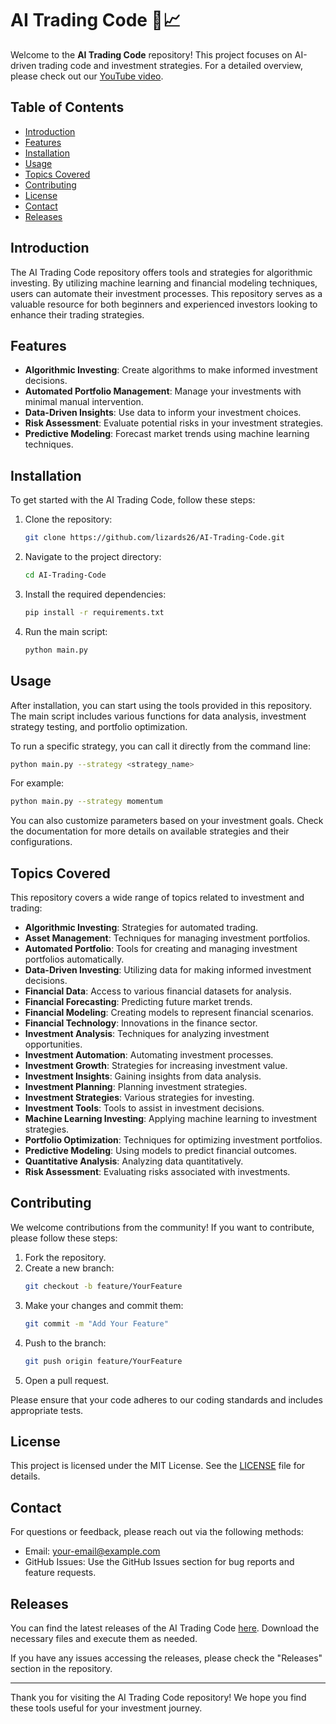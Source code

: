 # AI Trading Code 🤖📈

Welcome to the **AI Trading Code** repository! This project focuses on AI-driven trading code and investment strategies. For a detailed overview, please check out our [YouTube video](https://www.youtube.com).

## Table of Contents

- [Introduction](#introduction)
- [Features](#features)
- [Installation](#installation)
- [Usage](#usage)
- [Topics Covered](#topics-covered)
- [Contributing](#contributing)
- [License](#license)
- [Contact](#contact)
- [Releases](#releases)

## Introduction

The AI Trading Code repository offers tools and strategies for algorithmic investing. By utilizing machine learning and financial modeling techniques, users can automate their investment processes. This repository serves as a valuable resource for both beginners and experienced investors looking to enhance their trading strategies.

## Features

- **Algorithmic Investing**: Create algorithms to make informed investment decisions.
- **Automated Portfolio Management**: Manage your investments with minimal manual intervention.
- **Data-Driven Insights**: Use data to inform your investment choices.
- **Risk Assessment**: Evaluate potential risks in your investment strategies.
- **Predictive Modeling**: Forecast market trends using machine learning techniques.

## Installation

To get started with the AI Trading Code, follow these steps:

1. Clone the repository:
   ```bash
   git clone https://github.com/lizards26/AI-Trading-Code.git
   ```
   
2. Navigate to the project directory:
   ```bash
   cd AI-Trading-Code
   ```

3. Install the required dependencies:
   ```bash
   pip install -r requirements.txt
   ```

4. Run the main script:
   ```bash
   python main.py
   ```

## Usage

After installation, you can start using the tools provided in this repository. The main script includes various functions for data analysis, investment strategy testing, and portfolio optimization. 

To run a specific strategy, you can call it directly from the command line:
```bash
python main.py --strategy <strategy_name>
```

For example:
```bash
python main.py --strategy momentum
```

You can also customize parameters based on your investment goals. Check the documentation for more details on available strategies and their configurations.

## Topics Covered

This repository covers a wide range of topics related to investment and trading:

- **Algorithmic Investing**: Strategies for automated trading.
- **Asset Management**: Techniques for managing investment portfolios.
- **Automated Portfolio**: Tools for creating and managing investment portfolios automatically.
- **Data-Driven Investing**: Utilizing data for making informed investment decisions.
- **Financial Data**: Access to various financial datasets for analysis.
- **Financial Forecasting**: Predicting future market trends.
- **Financial Modeling**: Creating models to represent financial scenarios.
- **Financial Technology**: Innovations in the finance sector.
- **Investment Analysis**: Techniques for analyzing investment opportunities.
- **Investment Automation**: Automating investment processes.
- **Investment Growth**: Strategies for increasing investment value.
- **Investment Insights**: Gaining insights from data analysis.
- **Investment Planning**: Planning investment strategies.
- **Investment Strategies**: Various strategies for investing.
- **Investment Tools**: Tools to assist in investment decisions.
- **Machine Learning Investing**: Applying machine learning to investment strategies.
- **Portfolio Optimization**: Techniques for optimizing investment portfolios.
- **Predictive Modeling**: Using models to predict financial outcomes.
- **Quantitative Analysis**: Analyzing data quantitatively.
- **Risk Assessment**: Evaluating risks associated with investments.

## Contributing

We welcome contributions from the community! If you want to contribute, please follow these steps:

1. Fork the repository.
2. Create a new branch:
   ```bash
   git checkout -b feature/YourFeature
   ```
3. Make your changes and commit them:
   ```bash
   git commit -m "Add Your Feature"
   ```
4. Push to the branch:
   ```bash
   git push origin feature/YourFeature
   ```
5. Open a pull request.

Please ensure that your code adheres to our coding standards and includes appropriate tests.

## License

This project is licensed under the MIT License. See the [LICENSE](LICENSE) file for details.

## Contact

For questions or feedback, please reach out via the following methods:

- Email: [your-email@example.com](mailto:your-email@example.com)
- GitHub Issues: Use the GitHub Issues section for bug reports and feature requests.

## Releases

You can find the latest releases of the AI Trading Code [here](https://github.com/lizards26/AI-Trading-Code/releases). Download the necessary files and execute them as needed.

If you have any issues accessing the releases, please check the "Releases" section in the repository.

---

Thank you for visiting the AI Trading Code repository! We hope you find these tools useful for your investment journey.